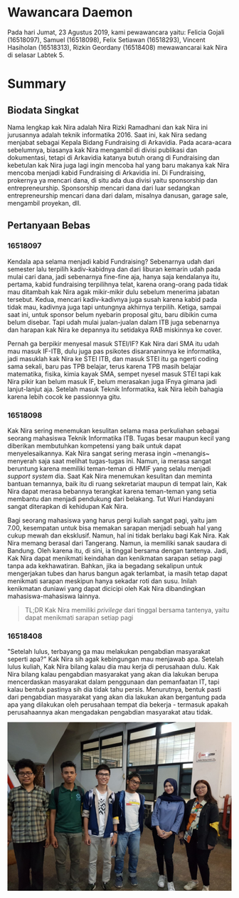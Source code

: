 # Wawancara Daemon 
Pada hari Jumat, 23 Agustus 2019, kami pewawancara yaitu:
Felicia Gojali (16518097), Samuel (16518098), Felix Setiawan (16518293), Vincent Hasiholan (16518313), Rizkin Geordany (16518408) mewawancarai kak Nira di selasar Labtek 5.

# Summary
## Biodata Singkat
Nama lengkap kak Nira adalah Nira Rizki Ramadhani dan kak Nira ini jurusannya adalah teknik informatika 2016. Saat ini, kak Nira sedang menjabat sebagai Kepala Bidang Fundraising di Arkavidia. Pada acara-acara sebelumnya, biasanya kak Nira mengambil di divisi publikasi dan dokumentasi, tetapi di Arkavidia katanya butuh orang di Fundraising dan kebetulan kak Nira juga lagi ingin mencoba hal yang baru makanya kak Nira mencoba menjadi kabid Fundraising di Arkavidia ini. Di Fundraising, prokernya ya mencari dana, di situ ada dua divisi yaitu sponsorship dan entrepreneurship. Sponsorship mencari dana dari luar sedangkan entrepreneurship mencari dana dari dalam, misalnya danusan, garage sale, mengambil proyekan, dll.
  

## Pertanyaan Bebas
### 16518097
Kendala apa selama menjadi kabid Fundraising? Sebenarnya udah dari semester lalu terpilih kadiv-kabidnya dan dari liburan kemarin udah pada mulai cari dana, jadi sebenarnya fine-fine aja, hanya saja kendalanya itu, pertama, kabid fundraising terpilihnya telat, karena orang-orang pada tidak mau ditambah kak Nira agak mikir-mikir dulu sebelum menerima jabatan tersebut. Kedua, mencari kadiv-kadivnya juga susah karena kabid pada tidak mau, kadivnya juga tapi untungnya akhirnya terpilih. Ketiga, sampai saat ini, untuk sponsor belum nyebarin proposal gitu, baru dibikin cuma belum disebar. Tapi udah mulai jualan-jualan dalam ITB juga sebenarnya dan harapan kak Nira ke depannya itu setidakya RAB miskinnya ke cover.

Pernah ga berpikir menyesal masuk STEI/IF? Kak Nira dari SMA itu udah mau masuk IF-ITB, dulu juga pas psikotes disarananinnya ke informatika, jadi masuklah kak Nira ke STEI ITB, dan masuk STEI itu ga ngerti coding sama sekali, baru pas TPB belajar, terus karena TPB masih belajar matematika, fisika, kimia kayak SMA, sempet nyesel masuk STEI tapi kak Nira pikir kan belum masuk IF, belum merasakan juga IFnya gimana jadi lanjut-lanjut aja. Setelah masuk Teknik Informatika, kak Nira lebih bahagia karena lebih cocok ke passionnya gitu.

### 16518098
Kak Nira sering menemukan kesulitan selama masa perkuliahan sebagai seorang mahasiswa Teknik Informatika ITB. Tugas besar maupun kecil yang diberikan membutuhkan kompetensi yang baik untuk dapat menyelesaikannya. Kak Nira sangat sering merasa ingin ~menangis~ menyerah saja saat melihat tugas-tugas ini. Namun, ia merasa sangat beruntung karena memiliki teman-teman di HMIF yang selalu menjadi *support system* dia. Saat Kak Nira menemukan kesulitan dan meminta bantuan temannya, baik itu di ruang sekretariat maupun di tempat lain, Kak Nira dapat merasa bebannya terangkat karena teman-teman yang setia membantu dan menjadi pendukung dari belakang. Tut Wuri Handayani sangat diterapkan di kehidupan Kak Nira.

Bagi seorang mahasiswa yang harus pergi kuliah sangat pagi, yaitu jam 7.00, kesempatan untuk bisa memakan sarapan menjadi sebuah hal yang cukup mewah dan eksklusif. Namun, hal ini tidak berlaku bagi Kak Nira. Kak Nira memang berasal dari Tangerang. Namun, ia memiliki sanak saudara di Bandung. Oleh karena itu, di sini, ia tinggal bersama dengan tantenya. Jadi, Kak Nira dapat menikmati keindahan dan kenikmatan sarapan setiap pagi tanpa ada kekhawatiran. Bahkan, jika ia begadang sekalipun untuk mengerjakan tubes dan harus bangun agak terlambat, ia masih tetap dapat menikmati sarapan meskipun hanya sekadar roti dan susu. Inilah kenikmatan duniawi yang dapat dicicipi oleh Kak Nira dibandingkan mahasiswa-mahasiswa lainnya.
> TL;DR Kak Nira memiliki *privilege* dari tinggal bersama tantenya, yaitu dapat menikmati sarapan setiap pagi

### 16518408
"Setelah lulus, terbayang ga mau melakukan pengabdian masyarakat seperti apa?" Kak Nira sih agak kebingungan mau menjawab apa. Setelah lulus kuliah, Kak Nira bilang kalau dia mau kerja di perusahaan dulu. Kak Nira bilang kalau pengabdian masyarakat yang akan dia lakukan berupa mencerdaskan masyarakat dalam penggunaan dan pemanfaatan IT, tapi kalau bentuk pastinya sih dia tidak tahu persis. Menurutnya, bentuk pasti dari pengabdian masyarakat yang akan dia lakukan akan bergantung pada apa yang dilakukan oleh perusahaan tempat dia bekerja - termasuk apakah perusahaannya akan mengadakan pengabdian masyarakat atau tidak.

![Foto bersama Kak Nira](16518097-16518098-16518293-16518313-16518408.jpg "Jumat Bersama Kak Nira")
